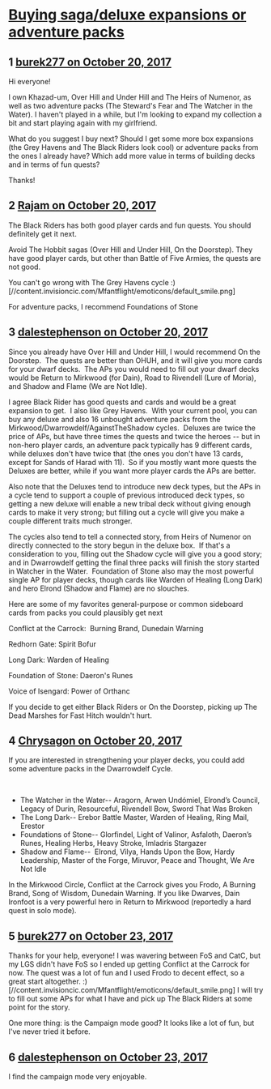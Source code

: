 # [Buying saga/deluxe expansions or adventure packs](https://community.fantasyflightgames.com/topic/261256-buying-sagadeluxe-expansions-or-adventure-packs/)

## 1 [burek277 on October 20, 2017](https://community.fantasyflightgames.com/topic/261256-buying-sagadeluxe-expansions-or-adventure-packs/?do=findComment&comment=3035414)

Hi everyone!

I own Khazad-um, Over Hill and Under Hill and The Heirs of Numenor, as well as two adventure packs (The Steward's Fear and The Watcher in the Water). I haven't played in a while, but I'm looking to expand my collection a bit and start playing again with my girlfriend.

What do you suggest I buy next? Should I get some more box expansions (the Grey Havens and The Black Riders look cool) or adventure packs from the ones I already have? Which add more value in terms of building decks and in terms of fun quests?

Thanks!

## 2 [Rajam on October 20, 2017](https://community.fantasyflightgames.com/topic/261256-buying-sagadeluxe-expansions-or-adventure-packs/?do=findComment&comment=3035577)

The Black Riders has both good player cards and fun quests. You should definitely get it next.

Avoid The Hobbit sagas (Over Hill and Under Hill, On the Doorstep). They have good player cards, but other than Battle of Five Armies, the quests are not good.

You can't go wrong with The Grey Havens cycle :) [//content.invisioncic.com/Mfantflight/emoticons/default_smile.png]

For adventure packs, I recommend Foundations of Stone

## 3 [dalestephenson on October 20, 2017](https://community.fantasyflightgames.com/topic/261256-buying-sagadeluxe-expansions-or-adventure-packs/?do=findComment&comment=3035801)

Since you already have Over Hill and Under Hill, I would recommend On the Doorstep.  The quests are better than OHUH, and it will give you more cards for your dwarf decks.  The APs you would need to fill out your dwarf decks would be Return to Mirkwood (for Dain), Road to Rivendell (Lure of Moria), and Shadow and Flame (We are Not Idle).

I agree Black Rider has good quests and cards and would be a great expansion to get.  I also like Grey Havens.  With your current pool, you can buy any deluxe and also 16 unbought adventure packs from the Mirkwood/Dwarrowdelf/AgainstTheShadow cycles.  Deluxes are twice the price of APs, but have three times the quests and twice the heroes -- but in non-hero player cards, an adventure pack typically has 9 different cards, while deluxes don't have twice that (the ones you don't have 13 cards, except for Sands of Harad with 11).  So if you mostly want more quests the Deluxes are better, while if you want more player cards the APs are better.

Also note that the Deluxes tend to introduce new deck types, but the APs in a cycle tend to support a couple of previous introduced deck types, so getting a new deluxe will enable a new tribal deck without giving enough cards to make it very strong; but filling out a cycle will give you make a couple different traits much stronger.

The cycles also tend to tell a connected story, from Heirs of Numenor on directly connected to the story begun in the deluxe box.  If that's a consideration to you, filling out the Shadow cycle will give you a good story; and in Dwarrowdelf getting the final three packs will finish the story started in Watcher in the Water.  Foundation of Stone also may the most powerful single AP for player decks, though cards like Warden of Healing (Long Dark) and hero Elrond (Shadow and Flame) are no slouches.

Here are some of my favorites general-purpose or common sideboard cards from packs you could plausibly get next

Conflict at the Carrock:  Burning Brand, Dunedain Warning

Redhorn Gate: Spirit Bofur

Long Dark: Warden of Healing

Foundation of Stone: Daeron's Runes

Voice of Isengard: Power of Orthanc

If you decide to get either Black Riders or On the Doorstep, picking up The Dead Marshes for Fast Hitch wouldn't hurt.

## 4 [Chrysagon on October 20, 2017](https://community.fantasyflightgames.com/topic/261256-buying-sagadeluxe-expansions-or-adventure-packs/?do=findComment&comment=3035846)

If you are interested in strengthening your player decks, you could add some adventure packs in the Dwarrowdelf Cycle. 

 



 * The Watcher in the Water-- Aragorn, Arwen Undómiel, Elrond’s Council, Legacy of Durin, Resourceful, Rivendell Bow, Sword That Was Broken
 * The Long Dark-- Erebor Battle Master, Warden of Healing, Ring Mail, Erestor
 * Foundations of Stone-- Glorfindel, Light of Valinor, Asfaloth, Daeron’s Runes, Healing Herbs, Heavy Stroke, Imladris Stargazer
 * Shadow and Flame--  Elrond, Vilya, Hands Upon the Bow, Hardy Leadership, Master of the Forge, Miruvor, Peace and Thought, We Are Not Idle

In the Mirkwood Circle, Conflict at the Carrock gives you Frodo, A Burning Brand, Song of Wisdom, Dunedain Warning. If you like Dwarves, Dain Ironfoot is a very powerful hero in Return to Mirkwood (reportedly a hard quest in solo mode).

## 5 [burek277 on October 23, 2017](https://community.fantasyflightgames.com/topic/261256-buying-sagadeluxe-expansions-or-adventure-packs/?do=findComment&comment=3039957)

Thanks for your help, everyone! I was wavering between FoS and CatC, but my LGS didn't have FoS so I ended up getting Conflict at the Carrock for now. The quest was a lot of fun and I used Frodo to decent effect, so a great start altogether. :) [//content.invisioncic.com/Mfantflight/emoticons/default_smile.png] I will try to fill out some APs for what I have and pick up The Black Riders at some point for the story.

One more thing: is the Campaign mode good? It looks like a lot of fun, but I've never tried it before.

## 6 [dalestephenson on October 23, 2017](https://community.fantasyflightgames.com/topic/261256-buying-sagadeluxe-expansions-or-adventure-packs/?do=findComment&comment=3040280)

I find the campaign mode very enjoyable.

